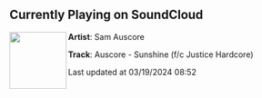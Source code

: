 ## Currently Playing on SoundCloud

[<img align="left" width="100" src="https://i1.sndcdn.com/artworks-000174139229-p9tavr-t500x500.jpg">](https://soundcloud.com/auscore/auscore-sunshine-fc-justice-hardcore?in=saxurn/sets/tmp/)

**Artist**: Sam Auscore 

**Track**: Auscore - Sunshine (f/c Justice Hardcore)

Last updated at 03/19/2024 08:52
